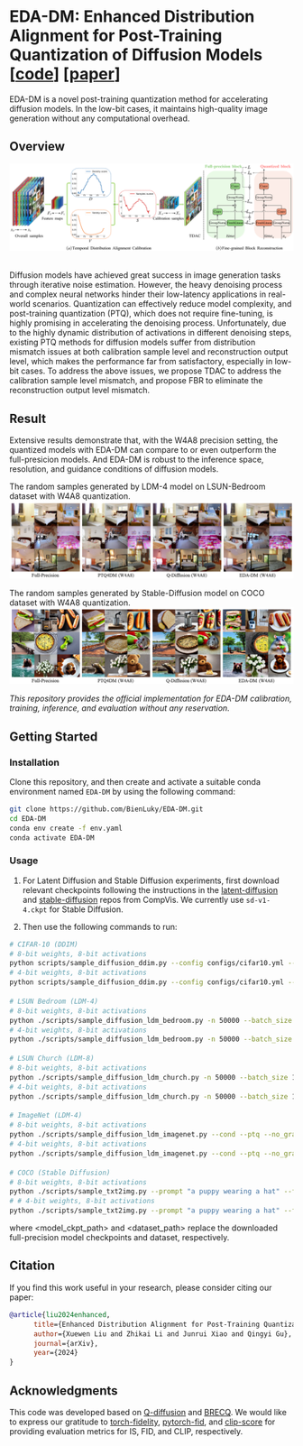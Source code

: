 
# EDA-DM: Enhanced Distribution Alignment for Post-Training Quantization of Diffusion Models [[code](https://github.com/BienLuky/EDA-DM)] [[paper](https://arxiv.org/abs/2401.04585)]
EDA-DM is a novel post-training quantization method for accelerating diffusion models. In the low-bit cases, it maintains high-quality image generation without any computational overhead. 

## Overview

![teaser](assets/struction.png)  

Diffusion models have achieved great success in image generation tasks through iterative noise estimation. However, the heavy denoising process and complex neural networks hinder their low-latency applications in real-world scenarios. Quantization can effectively reduce model complexity, and post-training quantization (PTQ), which does not require fine-tuning, is highly promising in accelerating the denoising process. Unfortunately, due to the highly dynamic distribution of activations in different denoising steps, existing PTQ methods for diffusion models suffer from distribution mismatch issues at both calibration sample level and reconstruction output level, which makes the performance far from satisfactory, especially in low-bit cases. To address the above issues, we propose TDAC to address the calibration sample level mismatch, and propose FBR to eliminate the reconstruction output level mismatch.

## Result

Extensive results demonstrate that, with the W4A8 precision setting, the quantized models with EDA-DM can compare to or even outperform the full-presicion models. And EDA-DM is robust to the inference space, resolution, and guidance conditions of diffusion models.

The random samples generated by LDM-4 model on LSUN-Bedroom dataset with W4A8 quantization.
![example_bedroom](assets/sample_bedroom.png)

The random samples generated by Stable-Diffusion model on COCO dataset with W4A8 quantization.
![example_sd](assets/sample_stable.png)

*This repository provides the official implementation for EDA-DM calibration, training, inference, and evaluation without any reservation.*

## Getting Started

### Installation

Clone this repository, and then create and activate a suitable conda environment named `EDA-DM` by using the following command:

```bash
git clone https://github.com/BienLuky/EDA-DM.git
cd EDA-DM
conda env create -f env.yaml
conda activate EDA-DM
```

### Usage

1. For Latent Diffusion and Stable Diffusion experiments, first download relevant checkpoints following the instructions in the [latent-diffusion](https://github.com/CompVis/latent-diffusion#model-zoo) and [stable-diffusion](https://github.com/CompVis/stable-diffusion#weights) repos from CompVis. We currently use `sd-v1-4.ckpt` for Stable Diffusion. 

2. Then use the following commands to run:

```bash
# CIFAR-10 (DDIM)
# 8-bit weights, 8-bit activations
python scripts/sample_diffusion_ddim.py --config configs/cifar10.yml --use_pretrained --timesteps 100 --eta 0 --skip_type quad --ptq --weight_bit 8 --quant_mode qdiff --split --logdir result/cifar --device cuda:0 --quant_act --act_bit 8 --a_sym --calib_t_mode normal --calib_num_samples 1024 --batch_samples 1024 --max_images 50000 --calib_im_mode greedy --lamda 1.2 --recon --block_recon --lr_w 5e-2 --lr_a 1e-3 --add_loss 0.8
# 4-bit weights, 8-bit activations
python scripts/sample_diffusion_ddim.py --config configs/cifar10.yml --use_pretrained --timesteps 100 --eta 0 --skip_type quad --ptq --weight_bit 4 --quant_mode qdiff --split --logdir result/cifar --device cuda:0 --quant_act --act_bit 8 --a_sym --calib_t_mode normal --calib_num_samples 1024 --batch_samples 1024 --max_images 50000 --calib_im_mode greedy --lamda 1.2 --recon --block_recon --lr_w 5e-1 --lr_a 5e-4 --add_loss 0.8

# LSUN Bedroom (LDM-4)
# 8-bit weights, 8-bit activations
python ./scripts/sample_diffusion_ldm_bedroom.py -n 50000 --batch_size 50 -r <model_ckpt_path> -c 200 -e 1.0 --ptq --split --logdir result/bedroom --dataset <dataset_path> --device cuda:0 --weight_bit 8 --quant_act --act_bit 8 --a_sym --calib_t_mode normal --calib_num_samples 1024 --batch_samples 64 --calib_im_mode greedy --lamda 100.0 --recon --lr_w 5e-4 --lr_a 1e-4 --add_loss 0.001
# 4-bit weights, 8-bit activations
python ./scripts/sample_diffusion_ldm_bedroom.py -n 50000 --batch_size 50 -r /home/liuxuewen/Dome/q-diffusion/models/ldm/lsun_beds256/model.ckpt -c 200 -e 1.0 --ptq --split --logdir result/bedroom --dataset <dataset_path> --device cuda:0 --weight_bit 4 --quant_act --act_bit 8 --a_sym --calib_t_mode normal --calib_num_samples 1024 --batch_samples 64 --calib_im_mode greedy --lamda 100.0 --recon --lr_w 1e-2 --lr_a 5e-3 --add_loss 0.001

# LSUN Church (LDM-8)
# 8-bit weights, 8-bit activations
python ./scripts/sample_diffusion_ldm_church.py -n 50000 --batch_size 100 -r <model_ckpt_path> -c 500 -e 0.0 --ptq --split --logdir result/church --dataset <dataset_path> --device cuda:0 --weight_bit 8 --quant_act --act_bit 8 --a_sym --calib_t_mode normal --calib_num_samples 1024 --batch_samples 64 --calib_im_mode greedy --lamda 1.0 --recon --lr_w 5e-2 --lr_a 1e-4 --add_loss 1.0
# 4-bit weights, 8-bit activations
python ./scripts/sample_diffusion_ldm_church.py -n 50000 --batch_size 100 -r <model_ckpt_path> -c 500 -e 0.0 --ptq --split --logdir result/church --dataset <dataset_path> --device cuda:0 --weight_bit 4 --quant_act --act_bit 8 --a_sym --calib_t_mode normal --calib_num_samples 1024 --batch_samples 64 --calib_im_mode greedy --lamda 1.0 --recon --lr_w 5e-2 --lr_a 1e-4 --add_loss 1.0

# ImageNet (LDM-4)
# 8-bit weights, 8-bit activations
python ./scripts/sample_diffusion_ldm_imagenet.py --cond --ptq --no_grad_ckpt --split --ddim_steps 20 --ddim_eta 0.0 --ckpt <model_ckpt_path> --config configs/latent-diffusion/cin256-v2.yaml --logdir result/imagenet --dataset <dataset_path> --device cuda:0 --skip_grid --n_samples 50000 --n_batch 50 --weight_bit 8 --quant_act --act_bit 8 --sm_abit 8 --calib_t_mode normal --calib_num_samples 1024 --batch_samples 64 --calib_im_mode greedy --lamda 0.5 --recon --lr_w 1e-4 --lr_a 1e-3 --add_loss 1.3
# 4-bit weights, 8-bit activations
python ./scripts/sample_diffusion_ldm_imagenet.py --cond --ptq --no_grad_ckpt --split --ddim_steps 20 --ddim_eta 0.0 --ckpt <model_ckpt_path> --config configs/latent-diffusion/cin256-v2.yaml --logdir result/imagenet --dataset <dataset_path> --device cuda:0 --skip_grid --n_samples 50000 --n_batch 50 --weight_bit 4 --quant_act --act_bit 8 --sm_abit 8 --calib_t_mode normal --calib_num_samples 1024 --batch_samples 64 --calib_im_mode greedy --lamda 0.5 --recon --lr_w 5e-1 --lr_a 1e-4 --add_loss 1.3

# COCO (Stable Diffusion)
# 8-bit weights, 8-bit activations
python ./scripts/sample_txt2img.py --prompt "a puppy wearing a hat" --from-file /dataset/coco2014/annotations/captions_val2014.json --plms --cond --no_grad_ckpt --split --ckpt <model_ckpt_path> --logdir result/coco --dataset <dataset_path> --device cuda:0 --skip_grid --weight_bit 8 --quant_act --act_bit 8 --sm_abit 8 --calib_t_mode normal --ptq --n_samples 10000 --n_batch 4 --calib_num_samples 256 --batch_samples 8 --calib_im_mode greedy --lamda 50.0 --recon --lr_w 5e-4 --lr_a 1e-4 --add_loss 0.5
# # 4-bit weights, 8-bit activations
python ./scripts/sample_txt2img.py --prompt "a puppy wearing a hat" --from-file <prompt_path> --plms --cond --no_grad_ckpt --split --ckpt <model_ckpt_path> --logdir result/coco --dataset <dataset_path> --device cuda:0 --skip_grid --weight_bit 4 --quant_act --act_bit 8 --sm_abit 8 --calib_t_mode normal --ptq --n_samples 10000 --n_batch 4 --calib_num_samples 256 --batch_samples 8 --calib_im_mode greedy --lamda 50.0 --recon --lr_w 3e-2 --lr_a 1e-4 --add_loss 0.5
```
where <model_ckpt_path> and <dataset_path> replace the downloaded full-precision model checkpoints and dataset, respectively.

## Citation

If you find this work useful in your research, please consider citing our paper:

```bibtex
@article{liu2024enhanced,
      title={Enhanced Distribution Alignment for Post-Training Quantization of Diffusion Models}, 
      author={Xuewen Liu and Zhikai Li and Junrui Xiao and Qingyi Gu},
      journal={arXiv},
      year={2024}
}
```
## Acknowledgments

This code was developed based on [Q-diffusion](https://github.com/Xiuyu-Li/q-diffusion) and [BRECQ](https://github.com/yhhhli/BRECQ). 
We would like to express our gratitude to [torch-fidelity](https://github.com/toshas/torch-fidelity), [pytorch-fid](https://github.com/mseitzer/pytorch-fid), and [clip-score](https://github.com/Taited/clip-score) for providing evaluation metrics for IS, FID, and CLIP, respectively.
